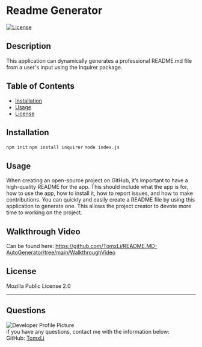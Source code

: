 # Readme Generator

  [![License](https://img.shields.io/github/license/TomxLi/README.MD-AutoGenerator)](LICENSE.md)
  
  ## Description 
  This application can dynamically generates a professional README.md file from a user's input using the Inquirer package.
  ## Table of Contents
  * [Installation](#installation)
  * [Usage](#usage)
  * [License](#license)
  ## Installation
  `npm init` `npm install inquirer` `node index.js`
  
  ## Usage 
  When creating an open-source project on GitHub, it’s important to have a high-quality README for the app. This should include what the app is for, how to use the app, how to install it, how to report issues, and how to make contributions. You can quickly and easily create a README file by using this application to generate one. This allows the project creator to devote more time to working on the project.
  ## Walkthrough Video
  Can be found here: https://github.com/TomxLi/README.MD-AutoGenerator/tree/main/WalkthroughVideo
  ## License
  Mozilla Public License 2.0
  
  ---
  
  ## Questions
  ![Developer Profile Picture](https://avatars3.githubusercontent.com/u/71794384?v=4)
  <br />
  if you have any questions, contact me with the information below:
  <br />
  GitHub: [TomxLi](https://github.com/TomxLi)<br />
  
